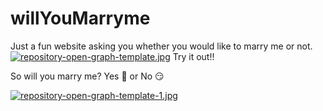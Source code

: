 # willYouMarryme
Just a fun website asking you whether you would like to marry me or not.
[![repository-open-graph-template.jpg](https://i.postimg.cc/X74JVs3G/repository-open-graph-template.jpg)](https://postimg.cc/HjvHz4rd)
Try it out!!

So will you marry me? Yes 🥹 or No 😏 

[![repository-open-graph-template-1.jpg](https://i.postimg.cc/nVvrby8f/repository-open-graph-template-1.jpg)](https://postimg.cc/Btn42wQm)

